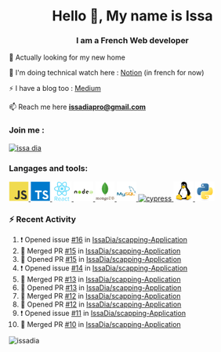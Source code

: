 <h1 align="center">Hello 👋, My name is Issa</h1>
<h3 align="center">I am a French Web developer</h3>


🔭 Actually looking for my new home


📝 I'm doing technical watch here :  [Notion](https://www.notion.so/Veille-Techno-Issa-2572f315bd9348c3a13dcb8b8c3cdb0d) (in french for now)

⚡ I have a blog too : [Medium](https://medium.com/@issadia)

📫 Reach me here **issadiapro@gmail.com**

<h3 align="left">Join me :</h3>
<p align="left">
<a href="https://linkedin.com/in/issa-dia-dev/" target="blank"><img align="center" src="https://raw.githubusercontent.com/rahuldkjain/github-profile-readme-generator/master/src/images/icons/Social/linked-in-alt.svg" alt="issa dia" height="30" width="40" /></a>
</p>

<h3 align="left">Langages and tools:</h3>
<p align="left"> 
  <a href="https://developer.mozilla.org/en-US/docs/Web/JavaScript" target="_blank"> <img src="https://raw.githubusercontent.com/devicons/devicon/master/icons/javascript/javascript-original.svg" alt="javascript" width="40" height="40"/> </a>
  <a href="https://www.typescriptlang.org/" target="_blank"> <img src="https://raw.githubusercontent.com/devicons/devicon/master/icons/typescript/typescript-original.svg" alt="typescript" width="40" height="40"/> </a>
  <a href="https://reactjs.org/" target="_blank"> <img src="https://raw.githubusercontent.com/devicons/devicon/master/icons/react/react-original-wordmark.svg" alt="react" width="40" height="40"/> </a>
  <a href="https://nodejs.org" target="_blank"> <img src="https://raw.githubusercontent.com/devicons/devicon/master/icons/nodejs/nodejs-original-wordmark.svg" alt="nodejs" width="40" height="40"/> </a>
   <a href="https://www.mongodb.com/" target="_blank"> <img src="https://raw.githubusercontent.com/devicons/devicon/master/icons/mongodb/mongodb-original-wordmark.svg" alt="mongodb" width="40" height="40"/> </a>
  <a href="https://www.mysql.com/" target="_blank"> <img src="https://raw.githubusercontent.com/devicons/devicon/master/icons/mysql/mysql-original-wordmark.svg" alt="mysql" width="40" height="40"/> </a>
  <a href="https://www.cypress.io" target="_blank"> <img src="https://raw.githubusercontent.com/simple-icons/simple-icons/6e46ec1fc23b60c8fd0d2f2ff46db82e16dbd75f/icons/cypress.svg" alt="cypress" width="40" height="40"/> </a>
  <a href="https://www.linux.org/" target="_blank"> <img src="https://raw.githubusercontent.com/devicons/devicon/master/icons/linux/linux-original.svg" alt="linux" width="40" height="40"/> </a> 
    <a href="https://www.python.org" target="_blank"> <img src="https://raw.githubusercontent.com/devicons/devicon/master/icons/python/python-original.svg" alt="python" width="40" height="40"/> </a>
</p>

### :zap: Recent Activity

<!--START_SECTION:activity-->
1. ❗️ Opened issue [#16](https://github.com/IssaDia/scapping-Application/issues/16) in [IssaDia/scapping-Application](https://github.com/IssaDia/scapping-Application)
2. 🎉 Merged PR [#15](https://github.com/IssaDia/scapping-Application/pull/15) in [IssaDia/scapping-Application](https://github.com/IssaDia/scapping-Application)
3. 💪 Opened PR [#15](https://github.com/IssaDia/scapping-Application/pull/15) in [IssaDia/scapping-Application](https://github.com/IssaDia/scapping-Application)
4. ❗️ Opened issue [#14](https://github.com/IssaDia/scapping-Application/issues/14) in [IssaDia/scapping-Application](https://github.com/IssaDia/scapping-Application)
5. 🎉 Merged PR [#13](https://github.com/IssaDia/scapping-Application/pull/13) in [IssaDia/scapping-Application](https://github.com/IssaDia/scapping-Application)
6. 💪 Opened PR [#13](https://github.com/IssaDia/scapping-Application/pull/13) in [IssaDia/scapping-Application](https://github.com/IssaDia/scapping-Application)
7. 🎉 Merged PR [#12](https://github.com/IssaDia/scapping-Application/pull/12) in [IssaDia/scapping-Application](https://github.com/IssaDia/scapping-Application)
8. 💪 Opened PR [#12](https://github.com/IssaDia/scapping-Application/pull/12) in [IssaDia/scapping-Application](https://github.com/IssaDia/scapping-Application)
9. ❗️ Opened issue [#11](https://github.com/IssaDia/scapping-Application/issues/11) in [IssaDia/scapping-Application](https://github.com/IssaDia/scapping-Application)
10. 🎉 Merged PR [#10](https://github.com/IssaDia/scapping-Application/pull/10) in [IssaDia/scapping-Application](https://github.com/IssaDia/scapping-Application)
<!--END_SECTION:activity-->

<p><img align="center" src="https://github-readme-streak-stats.herokuapp.com/?user=issadia&" alt="issadia" /></p>

